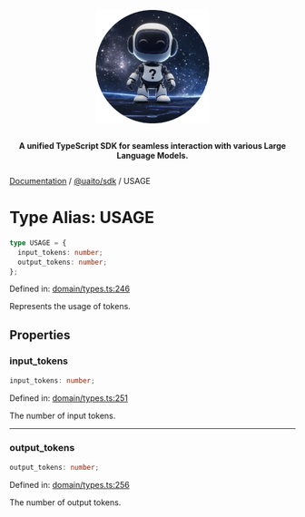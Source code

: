 <div style="display:flex; flex-direction:column; align-items:center;">
<p align="center">
  <img src="../UAITO.png" alt="UAITO Logo" width="200"/>
</p>

<p align="center">
  <strong>A unified TypeScript SDK for seamless interaction with various Large Language Models.</strong>
</p>
</div>

[Documentation](README.md) / [@uaito/sdk](@uaito.sdk.md) / USAGE

# Type Alias: USAGE

```ts
type USAGE = {
  input_tokens: number;
  output_tokens: number;
};
```

Defined in: [domain/types.ts:246](https://github.com/elribonazo/uaito/blob/14cc5d8874ee2252c5294c529f579706013fa351/packages/sdk/src/domain/types.ts#L246)

Represents the usage of tokens.

## Properties

### input\_tokens

```ts
input_tokens: number;
```

Defined in: [domain/types.ts:251](https://github.com/elribonazo/uaito/blob/14cc5d8874ee2252c5294c529f579706013fa351/packages/sdk/src/domain/types.ts#L251)

The number of input tokens.

***

### output\_tokens

```ts
output_tokens: number;
```

Defined in: [domain/types.ts:256](https://github.com/elribonazo/uaito/blob/14cc5d8874ee2252c5294c529f579706013fa351/packages/sdk/src/domain/types.ts#L256)

The number of output tokens.
